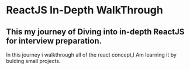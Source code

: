 # ReactJS In-Depth WalkThrough

## This my journey of Diving into in-depth ReactJS for interview preparation.

In this journey i walkthrough all of the react concept,I Am learning it by bulding small projects.
